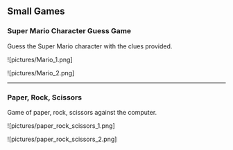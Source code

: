 ## Small Games

### Super Mario Character Guess Game

Guess the Super Mario character with the clues provided.

![pictures/Mario_1.png]

![pictures/Mario_2.png]
___

### Paper, Rock, Scissors

Game of paper, rock, scissors against the computer.

![pictures/paper_rock_scissors_1.png]

![pictures/paper_rock_scissors_2.png]